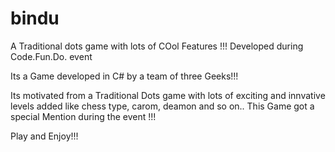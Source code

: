 # bindu
A Traditional dots game with lots of COol Features !!! Developed during Code.Fun.Do. event 

Its a Game developed in C# by a team of three Geeks!!!

Its motivated from a Traditional Dots game with lots of exciting and innvative levels added like chess type, carom, deamon 
and so on..
This Game got a special Mention during the event !!!

Play and Enjoy!!!
